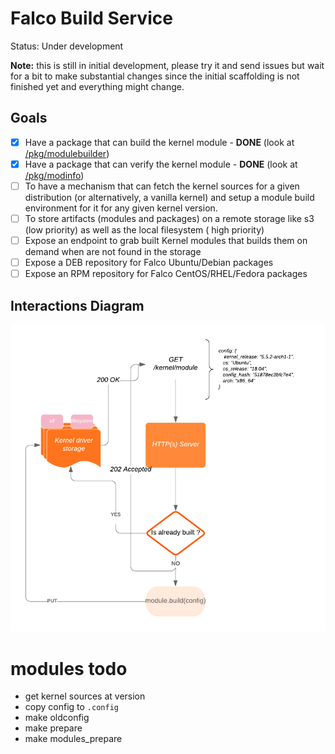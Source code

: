 # Falco Build Service

Status: Under development

**Note:** this is still in initial development, please try it and send issues but wait for a bit
to make substantial changes since the initial scaffolding is not finished yet and everything might change.

## Goals
- [x] Have a package that can build the kernel module - **DONE** (look at [/pkg/modulebuilder](/pkg/modulebuilder))
- [x] Have a package that can verify the kernel module - **DONE** (look at [/pkg/modinfo](/pkg/modinfo))
- [ ] To have a mechanism that can fetch the kernel sources for a given distribution (or alternatively, a vanilla kernel) and setup a module build environment for it for any given kernel version.
- [ ] To store artifacts (modules and packages) on a remote storage like s3 (low priority) as well as the local filesystem ( high priority)
- [ ] Expose an endpoint to grab built Kernel modules that builds them on demand when are not found in the storage
- [ ] Expose a DEB repository for Falco Ubuntu/Debian packages
- [ ] Expose an RPM repository for Falco CentOS/RHEL/Fedora packages

## Interactions Diagram

![Interaction Diagram](docs/img/interactions.png)



# modules todo

- get kernel sources at version
- copy config to `.config`
- make oldconfig
- make prepare
- make modules_prepare
